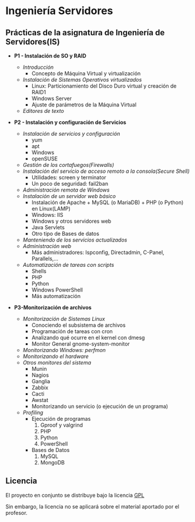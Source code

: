 Ingeniería Servidores  
=================================
Prácticas de la asignatura de Ingeniería de Servidores(IS)
---------------------------------
- **P1 - Instalación de SO y RAID**  
	- *Introducción*  
		- Concepto de Máquina Virtual y virtualización  
	- *Instalación de Sistemas Operativos virtualizados*  
		- Linux: Particionamiento del Disco Duro virtual y creación de RAID1  
		- Windows Server  
		- Ajuste de parámetros de la Máquina Virtual  
	- *Editores de texto*  

- **P2 - Instalación y configuración de Servicios**  
	- *Instalación de servicios y configuración*  
		- yum  
		- apt  
		- Windows  
		- openSUSE  
	- *Gestión de los cortafuegos(Firewalls)*  
	- *Instalación del servicio de acceso remoto a la consola(Secure Shell)*  
		- Utilidades: screen y terminator  
		- Un poco de seguridad: fail2ban  
	- *Administración remota de Windows*  
	- *Instalación de un servidor web básico*  
		- Instalación de Apache + MySQL (o MariaDB) + PHP (o Python) en Linux(LAMP)  
		- Windows: IIS  
		- Windows y otros servidores web  
		- Java Servlets  
		- Otro tipo de Bases de datos  
	- *Manteniendo de los servicios actualizados*  
	- *Administración web*  
		- Más administradores: Ispconfig, Directadmin, C-Panel, Parallels,...  
	- *Automatización de tareas con scripts*  
		- Shells  
		- PHP  
		- Python  
		- Windows PowerShell  
		- Más automatización  

- **P3-Monitorización de archivos**  
	- *Monitorización de Sistemas Linux*  
		- Conociendo el subsistema de archivos  
		- Programación de tareas con cron  
		- Analizando qué ocurre en el kernel con dmesg  
		- Monitor General gnome-system-monitor  
	- *Monitorizando Windows: perfmon*  
	- *Monitorizando el hardware*  
	- *Otros monitores del sistema*  
		- Munin  
		- Nagios  
		- Ganglia  
		- Zabbix  
		- Cacti  
		- Awstat  
		- Monitorizando un servicio (o ejecución de un programa)  
	- *Profiling*  
		- Ejecución de programas  
			1. Gproof y valgrind  
			2. PHP  
			3. Python  
			4. PowerShell  
		- Bases de Datos  
			1. MySQL  
			2. MongoDB  

Licencia
-----------------------------------
El proyecto en conjunto se distribuye bajo la licencia [GPL](https://github.com/oxcar103/Ingenieria-Servidores/blob/master/LICENSE)

Sin embargo, la licencia no se aplicará sobre el material aportado por el profesor.
